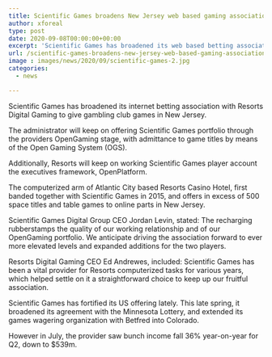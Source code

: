 ```yaml
---
title: Scientific Games broadens New Jersey web based gaming association with Resorts Digital
author: xforeal 
type: post
date: 2020-09-08T00:00:00+00:00
excerpt: 'Scientific Games has broadened its web based betting association with Resorts Digital Gaming to give gambling club games in New Jersey '
url: /scientific-games-broadens-new-jersey-web-based-gaming-association-with-resorts-digital/
image : images/news/2020/09/scientific-games-2.jpg
categories:
  - news

---
```

Scientific Games has broadened its internet betting association with Resorts Digital Gaming to give gambling club games in New Jersey. 

The administrator will keep on offering Scientific Games portfolio through the providers OpenGaming stage, with admittance to game titles by means of the Open Gaming System (OGS). 

Additionally, Resorts will keep on working Scientific Games player account the executives framework, OpenPlatform. 

The computerized arm of Atlantic City based Resorts Casino Hotel, first banded together with Scientific Games in 2015, and offers in excess of 500 space titles and table games to online parts in New Jersey. 

Scientific Games Digital Group CEO Jordan Levin, stated: The recharging rubberstamps the quality of our working relationship and of our OpenGaming portfolio. We anticipate driving the association forward to ever more elevated levels and expanded additions for the two players. 

Resorts Digital Gaming CEO Ed Andrewes, included: Scientific Games has been a vital provider for Resorts computerized tasks for various years, which helped settle on it a straightforward choice to keep up our fruitful association. 

Scientific Games has fortified its US offering lately. This late spring, it broadened its agreement with the Minnesota Lottery, and extended its games wagering organization with Betfred into Colorado. 

However in July, the provider saw bunch income fall 36&percnt; year-on-year for Q2, down to $539m.